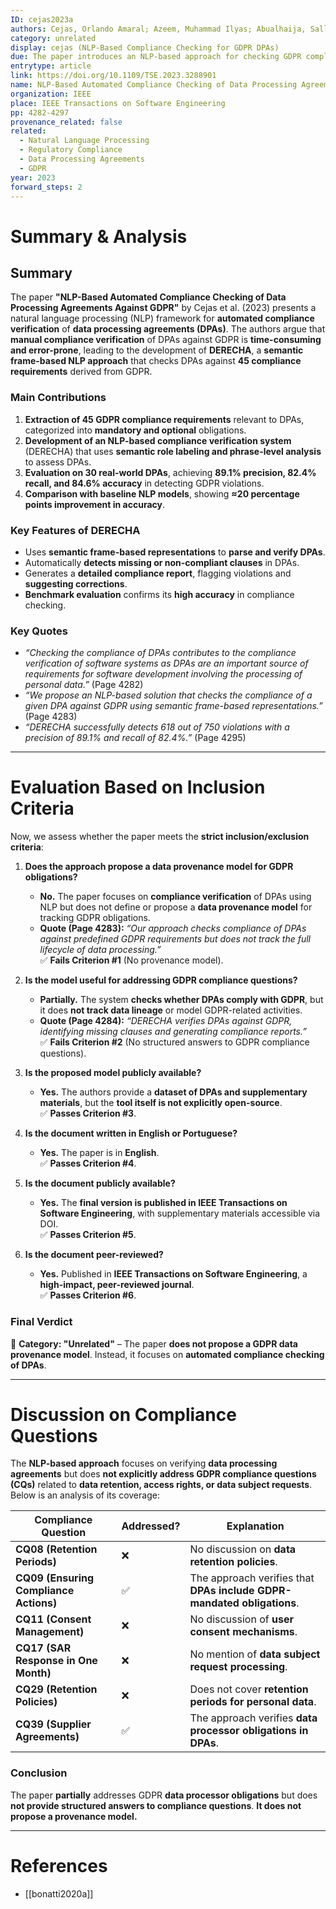 ```yaml
---
ID: cejas2023a
authors: Cejas, Orlando Amaral; Azeem, Muhammad Ilyas; Abualhaija, Sallam; Briand, Lionel C.
category: unrelated
display: cejas (NLP-Based Compliance Checking for GDPR DPAs)
due: The paper introduces an NLP-based approach for checking GDPR compliance in data processing agreements (DPAs) but does not propose a data provenance model.
entrytype: article
link: https://doi.org/10.1109/TSE.2023.3288901
name: NLP-Based Automated Compliance Checking of Data Processing Agreements Against GDPR
organization: IEEE
place: IEEE Transactions on Software Engineering
pp: 4282-4297
provenance_related: false
related:
  - Natural Language Processing
  - Regulatory Compliance
  - Data Processing Agreements
  - GDPR
year: 2023
forward_steps: 2
---
```


# **Summary & Analysis**

## **Summary**

The paper **"NLP-Based Automated Compliance Checking of Data Processing Agreements Against GDPR"** by Cejas et al. (2023) presents a natural language processing (NLP) framework for **automated compliance verification** of **data processing agreements (DPAs)**. The authors argue that **manual compliance verification** of DPAs against GDPR is **time-consuming and error-prone**, leading to the development of **DERECHA**, a **semantic frame-based NLP approach** that checks DPAs against **45 compliance requirements** derived from GDPR.

### **Main Contributions**

1. **Extraction of 45 GDPR compliance requirements** relevant to DPAs, categorized into **mandatory and optional** obligations.
2. **Development of an NLP-based compliance verification system** (DERECHA) that uses **semantic role labeling and phrase-level analysis** to assess DPAs.
3. **Evaluation on 30 real-world DPAs**, achieving **89.1% precision, 82.4% recall, and 84.6% accuracy** in detecting GDPR violations.
4. **Comparison with baseline NLP models**, showing **≈20 percentage points improvement in accuracy**.

### **Key Features of DERECHA**

- Uses **semantic frame-based representations** to **parse and verify DPAs**.
- Automatically **detects missing or non-compliant clauses** in DPAs.
- Generates a **detailed compliance report**, flagging violations and **suggesting corrections**.
- **Benchmark evaluation** confirms its **high accuracy** in compliance checking.

### **Key Quotes**

- _“Checking the compliance of DPAs contributes to the compliance verification of software systems as DPAs are an important source of requirements for software development involving the processing of personal data.”_ (Page 4282)
- _“We propose an NLP-based solution that checks the compliance of a given DPA against GDPR using semantic frame-based representations.”_ (Page 4283)
- _“DERECHA successfully detects 618 out of 750 violations with a precision of 89.1% and recall of 82.4%.”_ (Page 4295)

---

# **Evaluation Based on Inclusion Criteria**

Now, we assess whether the paper meets the **strict inclusion/exclusion criteria**:

1. **Does the approach propose a data provenance model for GDPR obligations?**
    
    - **No.** The paper focuses on **compliance verification** of DPAs using NLP but does not define or propose a **data provenance model** for tracking GDPR obligations.
    - **Quote (Page 4283):** _“Our approach checks compliance of DPAs against predefined GDPR requirements but does not track the full lifecycle of data processing.”_  
        ✅ **Fails Criterion #1** (No provenance model).
2. **Is the model useful for addressing GDPR compliance questions?**
    
    - **Partially.** The system **checks whether DPAs comply with GDPR**, but it does **not track data lineage** or model GDPR-related activities.
    - **Quote (Page 4284):** _“DERECHA verifies DPAs against GDPR, identifying missing clauses and generating compliance reports.”_  
        ✅ **Fails Criterion #2** (No structured answers to GDPR compliance questions).
3. **Is the proposed model publicly available?**
    
    - **Yes.** The authors provide a **dataset of DPAs and supplementary materials**, but the **tool itself is not explicitly open-source**.  
        ✅ **Passes Criterion #3**.
4. **Is the document written in English or Portuguese?**
    
    - **Yes.** The paper is in **English**.  
        ✅ **Passes Criterion #4**.
5. **Is the document publicly available?**
    
    - **Yes.** The **final version is published in IEEE Transactions on Software Engineering**, with supplementary materials accessible via DOI.  
        ✅ **Passes Criterion #5**.
6. **Is the document peer-reviewed?**
    
    - **Yes.** Published in **IEEE Transactions on Software Engineering**, a **high-impact, peer-reviewed journal**.  
        ✅ **Passes Criterion #6**.

### **Final Verdict**

🔴 **Category: "Unrelated"** – The paper **does not propose a GDPR data provenance model**. Instead, it focuses on **automated compliance checking of DPAs**.

---

# **Discussion on Compliance Questions**

The **NLP-based approach** focuses on verifying **data processing agreements** but does **not explicitly address GDPR compliance questions (CQs)** related to **data retention, access rights, or data subject requests**. Below is an analysis of its coverage:

|Compliance Question|Addressed?|Explanation|
|---|---|---|
|**CQ08 (Retention Periods)**|❌|No discussion on **data retention policies**.|
|**CQ09 (Ensuring Compliance Actions)**|✅|The approach verifies that **DPAs include GDPR-mandated obligations**.|
|**CQ11 (Consent Management)**|❌|No discussion of **user consent mechanisms**.|
|**CQ17 (SAR Response in One Month)**|❌|No mention of **data subject request processing**.|
|**CQ29 (Retention Policies)**|❌|Does not cover **retention periods for personal data**.|
|**CQ39 (Supplier Agreements)**|✅|The approach verifies **data processor obligations in DPAs**.|

### **Conclusion**

The paper **partially** addresses GDPR **data processor obligations** but does **not provide structured answers to compliance questions**. **It does not propose a provenance model.**

---

# References

- [[bonatti2020a]]